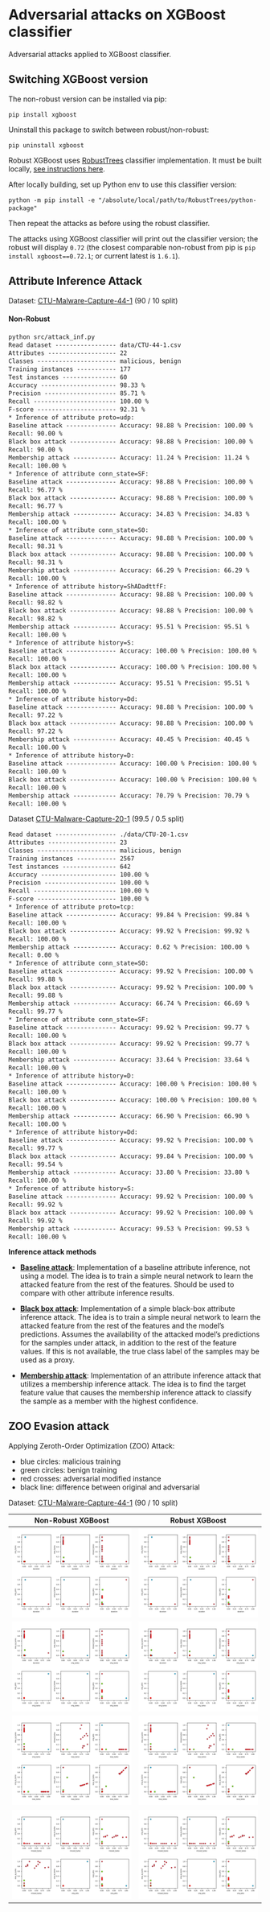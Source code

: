 # Adversarial attacks on XGBoost classifier

Adversarial attacks applied to XGBoost classifier.

## Switching XGBoost version

The non-robust version can be installed via pip:

```
pip install xgboost  
```

Uninstall this package to switch between robust/non-robust:

```
pip uninstall xgboost
```

Robust XGBoost uses [RobustTrees](https://github.com/chenhongge/RobustTrees) classifier implementation.
It must be built locally,  [see instructions here](https://github.com/chenhongge/RobustTrees/tree/master/python-package#from-source).

After locally building, set up Python env to use this classifier version:

```
python -m pip install -e "/absolute/local/path/to/RobustTrees/python-package"
```

Then repeat the attacks as before using the robust classifier. 

The attacks using XGBoost classifier will print out the classifier version; the robust will display `0.72`
(the closest comparable non-robust from pip is `pip install xgboost==0.72.1`; or current latest is `1.6.1`).

## Attribute Inference Attack

Dataset: [CTU-Malware-Capture-44-1](../data/CTU-44-1.csv) (90 / 10 split)

#### Non-Robust

```text
python src/attack_inf.py
Read dataset ----------------- data/CTU-44-1.csv
Attributes ------------------- 22
Classes ---------------------- malicious, benign
Training instances ----------- 177
Test instances --------------- 60
Accuracy --------------------- 98.33 %
Precision -------------------- 85.71 %
Recall ----------------------- 100.00 %
F-score ---------------------- 92.31 %
* Inference of attribute proto=udp:
Baseline attack -------------- Accuracy: 98.88 % Precision: 100.00 % Recall: 90.00 %
Black box attack ------------- Accuracy: 98.88 % Precision: 100.00 % Recall: 90.00 %
Membership attack ------------ Accuracy: 11.24 % Precision: 11.24 % Recall: 100.00 %
* Inference of attribute conn_state=SF:
Baseline attack -------------- Accuracy: 98.88 % Precision: 100.00 % Recall: 96.77 %
Black box attack ------------- Accuracy: 98.88 % Precision: 100.00 % Recall: 96.77 %
Membership attack ------------ Accuracy: 34.83 % Precision: 34.83 % Recall: 100.00 %
* Inference of attribute conn_state=S0:
Baseline attack -------------- Accuracy: 98.88 % Precision: 100.00 % Recall: 98.31 %
Black box attack ------------- Accuracy: 98.88 % Precision: 100.00 % Recall: 98.31 %
Membership attack ------------ Accuracy: 66.29 % Precision: 66.29 % Recall: 100.00 %
* Inference of attribute history=ShADadttfF:
Baseline attack -------------- Accuracy: 98.88 % Precision: 100.00 % Recall: 98.82 %
Black box attack ------------- Accuracy: 98.88 % Precision: 100.00 % Recall: 98.82 %
Membership attack ------------ Accuracy: 95.51 % Precision: 95.51 % Recall: 100.00 %
* Inference of attribute history=S:
Baseline attack -------------- Accuracy: 100.00 % Precision: 100.00 % Recall: 100.00 %
Black box attack ------------- Accuracy: 100.00 % Precision: 100.00 % Recall: 100.00 %
Membership attack ------------ Accuracy: 95.51 % Precision: 95.51 % Recall: 100.00 %
* Inference of attribute history=Dd:
Baseline attack -------------- Accuracy: 98.88 % Precision: 100.00 % Recall: 97.22 %
Black box attack ------------- Accuracy: 98.88 % Precision: 100.00 % Recall: 97.22 %
Membership attack ------------ Accuracy: 40.45 % Precision: 40.45 % Recall: 100.00 %
* Inference of attribute history=D:
Baseline attack -------------- Accuracy: 100.00 % Precision: 100.00 % Recall: 100.00 %
Black box attack ------------- Accuracy: 100.00 % Precision: 100.00 % Recall: 100.00 %
Membership attack ------------ Accuracy: 70.79 % Precision: 70.79 % Recall: 100.00 %
```

Dataset [CTU-Malware-Capture-20-1](../data/CTU-20-1.csv) (99.5 / 0.5 split)

```text
Read dataset ----------------- ./data/CTU-20-1.csv
Attributes ------------------- 23
Classes ---------------------- malicious, benign
Training instances ----------- 2567
Test instances --------------- 642
Accuracy --------------------- 100.00 %
Precision -------------------- 100.00 %
Recall ----------------------- 100.00 %
F-score ---------------------- 100.00 %
* Inference of attribute proto=tcp:
Baseline attack -------------- Accuracy: 99.84 % Precision: 99.84 % Recall: 100.00 %
Black box attack ------------- Accuracy: 99.92 % Precision: 99.92 % Recall: 100.00 %
Membership attack ------------ Accuracy: 0.62 % Precision: 100.00 % Recall: 0.00 %
* Inference of attribute conn_state=S0:
Baseline attack -------------- Accuracy: 99.92 % Precision: 100.00 % Recall: 99.88 %
Black box attack ------------- Accuracy: 99.92 % Precision: 100.00 % Recall: 99.88 %
Membership attack ------------ Accuracy: 66.74 % Precision: 66.69 % Recall: 99.77 %
* Inference of attribute conn_state=SF:
Baseline attack -------------- Accuracy: 99.92 % Precision: 99.77 % Recall: 100.00 %
Black box attack ------------- Accuracy: 99.92 % Precision: 99.77 % Recall: 100.00 %
Membership attack ------------ Accuracy: 33.64 % Precision: 33.64 % Recall: 100.00 %
* Inference of attribute history=D:
Baseline attack -------------- Accuracy: 100.00 % Precision: 100.00 % Recall: 100.00 %
Black box attack ------------- Accuracy: 100.00 % Precision: 100.00 % Recall: 100.00 %
Membership attack ------------ Accuracy: 66.90 % Precision: 66.90 % Recall: 100.00 %
* Inference of attribute history=Dd:
Baseline attack -------------- Accuracy: 99.92 % Precision: 100.00 % Recall: 99.77 %
Black box attack ------------- Accuracy: 99.84 % Precision: 100.00 % Recall: 99.54 %
Membership attack ------------ Accuracy: 33.80 % Precision: 33.80 % Recall: 100.00 %
* Inference of attribute history=S:
Baseline attack -------------- Accuracy: 99.92 % Precision: 100.00 % Recall: 99.92 %
Black box attack ------------- Accuracy: 99.92 % Precision: 100.00 % Recall: 99.92 %
Membership attack ------------ Accuracy: 99.53 % Precision: 99.53 % Recall: 100.00 %
```

**Inference attack methods**

- [**Baseline attack**][BL]: Implementation of a baseline attribute inference, not using a model. The idea is to 
    train a simple neural network to learn the attacked feature from the rest of the features. Should be used to 
    compare with other attribute inference results. 

- [**Black box attack**][BB]: Implementation of a simple black-box attribute inference attack. The idea is to train 
    a simple neural network to learn the attacked feature from the rest of the features and the model’s predictions. 
    Assumes the availability of the attacked model’s predictions for the samples under attack, in addition to the rest 
    of the feature values. If this is not available, the true class label of the samples may be used as a proxy. 

- [**Membership attack**][MS]: Implementation of an attribute inference attack that utilizes a membership inference 
    attack. The idea is to find the target feature value that causes the membership inference attack to classify the 
    sample as a member with the highest confidence.

[BL]: https://adversarial-robustness-toolbox.readthedocs.io/en/latest/modules/attacks/inference/attribute_inference.html#attribute-inference-baseline
[BB]: https://adversarial-robustness-toolbox.readthedocs.io/en/latest/modules/attacks/inference/attribute_inference.html#attribute-inference-black-box
[MS]: https://adversarial-robustness-toolbox.readthedocs.io/en/latest/modules/attacks/inference/attribute_inference.html#attribute-inference-membership

## ZOO Evasion attack

Applying Zeroth-Order Optimization (ZOO) Attack:

- blue circles: malicious training 
- green circles: benign training 
- red crosses: adversarial modified instance
- black line: difference between original and adversarial

Dataset: [CTU-Malware-Capture-44-1](../data/CTU-44-1.csv) (90 / 10 split)

| Non-Robust XGBoost       | Robust XGBoost       |
|--------------------------|----------------------|
| ![img](non_robust_1.png) | ![img](robust_1.png) |
| ![img](non_robust_2.png) | ![img](robust_2.png) |
| ![img](non_robust_3.png) | ![img](robust_3.png) |
| ![img](non_robust_4.png) | ![img](robust_4.png) |







 
